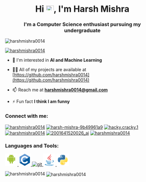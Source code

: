 <h1 align="center">Hi <img src="https://raw.githubusercontent.com/MartinHeinz/MartinHeinz/master/wave.gif" width="25" height="21" />, I'm Harsh Mishra</h1>
<h3 align="center">I'm a Computer Science enthusiast pursuing my undergraduate</h3>

<p align="left"> <img src="https://komarev.com/ghpvc/?username=harshmishra0014&label=Profile%20views&color=0e75b6&style=flat" alt="harshmishra0014" /> </p>

<p align="left"> <a href="https://twitter.com/harshmishra0014" target="blank"><img src="https://img.shields.io/twitter/follow/harshmishra0014?logo=twitter&style=for-the-badge" alt="harshmishra0014" /></a> </p>

- 🌱 I'm interested in **AI and Machine Learning**

- 👨‍💻 All of my projects are available at [https://github.com/harshmishra0014](https://github.com/harshmishra0014)

- 📫 Reach me at **harshmishra0014@gmail.com**

- ⚡ Fun fact **I think I am funny**

<h3 align="left">Connect with me:</h3>
<p align="left">
<a href="https://twitter.com/harshmishra0014" target="blank"><img align="center" src="https://raw.githubusercontent.com/rahuldkjain/github-profile-readme-generator/master/src/images/icons/Social/twitter.svg" alt="harshmishra0014" height="30" width="40" /></a>
<a href="https://linkedin.com/in/harsh-mishra-9b49961a9" target="blank"><img align="center" src="https://raw.githubusercontent.com/rahuldkjain/github-profile-readme-generator/master/src/images/icons/Social/linked-in-alt.svg" alt="harsh-mishra-9b49961a9" height="30" width="40" /></a>
<a href="https://fb.com/hacky.cracky.1" target="blank"><img align="center" src="https://raw.githubusercontent.com/rahuldkjain/github-profile-readme-generator/master/src/images/icons/Social/facebook.svg" alt="hacky.cracky.1" height="30" width="40" /></a>
<a href="https://instagram.com/harshmishra0014" target="blank"><img align="center" src="https://raw.githubusercontent.com/rahuldkjain/github-profile-readme-generator/master/src/images/icons/Social/instagram.svg" alt="harshmishra0014" height="30" width="40" /></a>
<a href="https://www.hackerrank.com/@2001641520026_ai" target="blank"><img align="center" src="https://raw.githubusercontent.com/rahuldkjain/github-profile-readme-generator/master/src/images/icons/Social/hackerrank.svg" alt="2001641520026_ai" height="30" width="40" /></a>
<a href="https://auth.geeksforgeeks.org/user/harshmishra0014" target="blank"><img align="center" src="https://raw.githubusercontent.com/rahuldkjain/github-profile-readme-generator/master/src/images/icons/Social/geeks-for-geeks.svg" alt="harshmishra0014" height="30" width="40" /></a>
</p>

<h3 align="left">Languages and Tools:</h3>
<p align="left"> <a href="https://developer.android.com" target="_blank" rel="noreferrer"> <img src="https://raw.githubusercontent.com/devicons/devicon/master/icons/android/android-original-wordmark.svg" alt="android" width="40" height="40"/> </a> <a href="https://www.cprogramming.com/" target="_blank" rel="noreferrer"> <img src="https://raw.githubusercontent.com/devicons/devicon/master/icons/c/c-original.svg" alt="c" width="40" height="40"/> </a> <a href="https://git-scm.com/" target="_blank" rel="noreferrer"> <img src="https://www.vectorlogo.zone/logos/git-scm/git-scm-icon.svg" alt="git" width="40" height="40"/> </a> <a href="https://www.java.com" target="_blank" rel="noreferrer"> <img src="https://raw.githubusercontent.com/devicons/devicon/master/icons/java/java-original.svg" alt="java" width="40" height="40"/> </a> <a href="https://www.python.org" target="_blank" rel="noreferrer"> <img src="https://raw.githubusercontent.com/devicons/devicon/master/icons/python/python-original.svg" alt="python" width="40" height="40"/> </a> </p>

<p><img align="left" src="https://github-readme-stats.vercel.app/api/top-langs?username=harshmishra0014&show_icons=true&locale=en&layout=compact" alt="harshmishra0014" /></p>

<p>&nbsp;<img align="center" src="https://github-readme-stats.vercel.app/api?username=harshmishra0014&show_icons=true&locale=en" alt="harshmishra0014" /></p>
